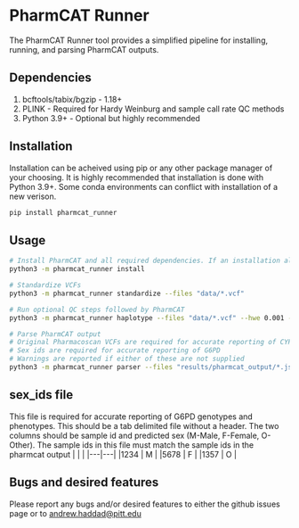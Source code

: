 # PharmCAT Runner

The PharmCAT Runner tool provides a simplified pipeline for installing, running, and parsing PharmCAT outputs.

## Dependencies
1. bcftools/tabix/bgzip - 1.18+
1. PLINK - Required for Hardy Weinburg and sample call rate QC methods
1. Python 3.9+ - Optional but highly recommended

## Installation

Installation can be acheived using pip or any other package manager of your choosing. It is highly recommended that installation is done with Python 3.9+. Some conda environments can conflict with installation of a new verison.
```sh
pip install pharmcat_runner 
```

## Usage
```sh
# Install PharmCAT and all required dependencies. If an installation already exists, must pass --overwrite to update
python3 -m pharmcat_runner install

# Standardize VCFs
python3 -m pharmcat_runner standardize --files "data/*.vcf"

# Run optional QC steps followed by PharmCAT
python3 -m pharmcat_runner haplotype --files "data/*.vcf" --hwe 0.001 --variant_call_rate 0.95 --sample_call_rate 0.95

# Parse PharmCAT output
# Original Pharmacoscan VCFs are required for accurate reporting of CYP2D6 copy number
# Sex ids are required for accurate reporting of G6PD
# Warnings are reported if either of these are not supplied
python3 -m pharmcat_runner parser --files "results/pharmcat_output/*.json" --vcfs "data/*.vcf" --sex_ids sex_ids.txt
```

## sex_ids file
This file is required for accurate reporting of G6PD genotypes and phenotypes. This should be a tab delimited file without a header. The two columns should be sample id and predicted sex (M-Male, F-Female, O-Other). The sample ids in this file must match the sample ids in the pharmcat output
|   |   |
|---|---|
|1234 | M |
|5678 | F |
|1357 | O |

## Bugs and desired features
Please report any bugs and/or desired features to either the github issues page or to andrew.haddad@pitt.edu